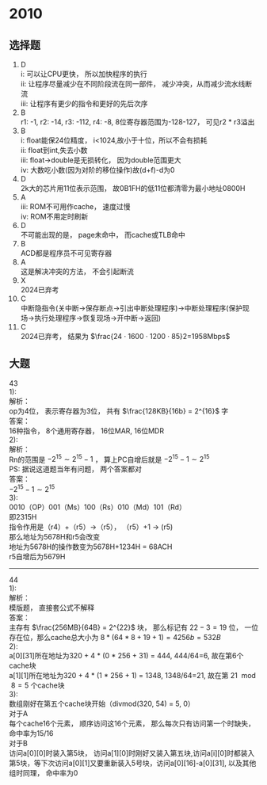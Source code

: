 # 2010
## 选择题
1.  D  
i: 可以让CPU更快， 所以加快程序的执行  
ii: 让程序尽量减少在不同阶段流在同一部件， 减少冲突，从而减少流水线断流  
iii: 让程序有更少的指令和更好的先后次序 
1.  B  
r1: -1, r2: -14, r3: -112, r4: -8, 8位寄存器范围为-128-127， 可见r2 * r3溢出  
1.  B  
i: float能保24位精度， i<1024,故小于十位，所以不会有损耗  
ii: float到int,失去小数  
iii: float->double是无损转化， 因为double范围更大  
iv: 大数吃小数(因为对阶的移位操作)故(d+f)-d为0  
1.  D  
2k大的芯片用11位表示范围， 故0B1FH的低11位都清零为最小地址0800H  
1.  A  
iii: ROM不可用作cache， 速度过慢  
iv: ROM不用定时刷新  
1.  D  
不可能出现的是， page未命中， 而cache或TLB命中  
1.  B  
ACD都是程序员不可见寄存器  
1.  A  
这是解决冲突的方法， 不会引起断流  
1.  X  
2024已弃考  
1.  C  
中断隐指令(关中断->保存断点->引出中断处理程序)->中断处理程序(保护现场->执行处理程序->恢复现场->开中断->返回)  
1.  C  
2024已弃考， 结果为 $\frac{24 · 1600 · 1200 · 85}2=1958Mbps$  
## 大题
43  
1):    
解析：  
op为4位， 表示寄存器为3位， 共有 $\frac{128KB}{16b} = 2^{16}$ 字  
答案：  
16种指令， 8个通用寄存器， 16位MAR, 16位MDR  
2):  
解析：  
Rn的范围是 $-2^{15} \sim 2^{15} - 1$ ， 算上PC自增后就是 $-2^{15}-1 \sim 2^{15}$  
PS:  据说这道题当年有问题， 两个答案都对  
答案：  
$-2^{15}-1 \sim 2^{15}$  
3):  
0010（OP）001（Ms）100（Rs）010（Md）101（Rd）  
即2315H  
指令作用是（r4）+（r5）->（r5）， （r5）+1 -> (r5)  
那么地址为5678H和r5会改变  
地址为5678H的操作数变为5678H+1234H = 68ACH   
r5自增后为5679H  
*** 
44  
1):  
解析：  
模版题， 直接套公式不解释  
答案：  
主存有 $\frac{256MB}{64B} = 2^{22}$ 块， 那么标记有 $22-3=19$ 位， 一位存在位，那么cache总大小为 $8 * (64*8+19+1) = 4256b = 532B$  
2):  
a[0][31]所在地址为320 + 4 * (0 * 256 + 31) = 444, 444/64=6, 故在第6个cache块  
a[1][1]所在地址为320 + 4 * (1 * 256 + 1) = 1348, 1348/64=21, 故在第 $21 \mod 8=5$ 个cache块  
3):  
数组刚好在第五个cache块开始（divmod(320, 54) = 5, 0）  
对于A  
每个cache16个元素， 顺序访问这16个元素， 那么每次只有访问第一个时缺失， 命中率为15/16  
对于B  
访问a[0][0]时装入第5块， 访问a[1][0]时刚好又装入第五块,访问a[i][0]时都装入第5块，等下次访问a[0][1]又要重新装入5号块，访问a[0][16]-a[0][31], 以及其他组时同理， 命中率为0
